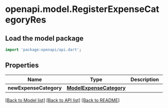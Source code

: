 # openapi.model.RegisterExpenseCategoryRes

## Load the model package
```dart
import 'package:openapi/api.dart';
```

## Properties
Name | Type | Description | Notes
------------ | ------------- | ------------- | -------------
**newExpenseCategory** | [**ModelExpenseCategory**](ModelExpenseCategory.md) |  | 

[[Back to Model list]](../README.md#documentation-for-models) [[Back to API list]](../README.md#documentation-for-api-endpoints) [[Back to README]](../README.md)


